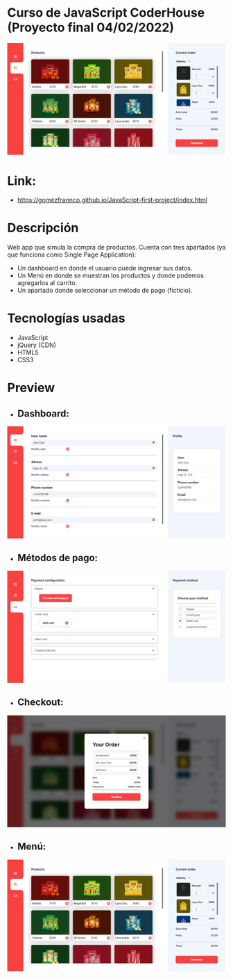 # Curso de JavaScript CoderHouse (Proyecto final 04/02/2022)
![Banner](Assets/img/previews/menu_preview.png)

# Link: 
* https://gomezfrannco.github.io/JavaScript-first-project/index.html

# Descripción
Web app que simula la compra de productos. Cuenta con tres apartados (ya que funciona como Single Page Application):
* Un dashboard en donde el usuario puede ingresar sus datos.
* Un Menú en donde se muestran los productos y donde podemos agregarlos al carrito.
* Un apartado donde seleccionar un método de pago (ficticio).
# Tecnologías usadas
* JavaScript
* jQuery (CDN)
* HTML5
* CSS3
# Preview
* ## Dashboard:
![Dashboard](Assets/img/previews/dashboard_preview.png)
* ## Métodos de pago:
![Payment](Assets/img/previews/payment_preview.png)
* ## Checkout:
![Checkout](Assets/img/previews/checkout_preview.png)
* ## Menú:
![Menu](Assets/img/previews/menu_preview.png)
